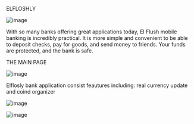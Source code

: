 ELFLOSHLY

![image](https://user-images.githubusercontent.com/99803786/179431204-e052ad04-ffe7-4f74-9864-29b614066175.png)

With so many banks offering great applications today, El Flush mobile banking is incredibly practical. It is more simple and convenient to be able to deposit checks, pay for goods, and send money to friends. Your funds are protected, and the bank is safe.


THE MAIN PAGE

![image](https://user-images.githubusercontent.com/99803786/179432240-b80d5869-0823-49ff-b520-286a6613592b.png)

Elflosly bank application consist feautures including:  real currency update and coind organizer

![image](https://user-images.githubusercontent.com/99803786/179432416-baed98c5-ffb1-4c59-a79b-c205ce20c102.png)


![image](https://user-images.githubusercontent.com/99803786/179432425-e868ac5e-1ad7-45ef-933a-050f337a8fa7.png)
